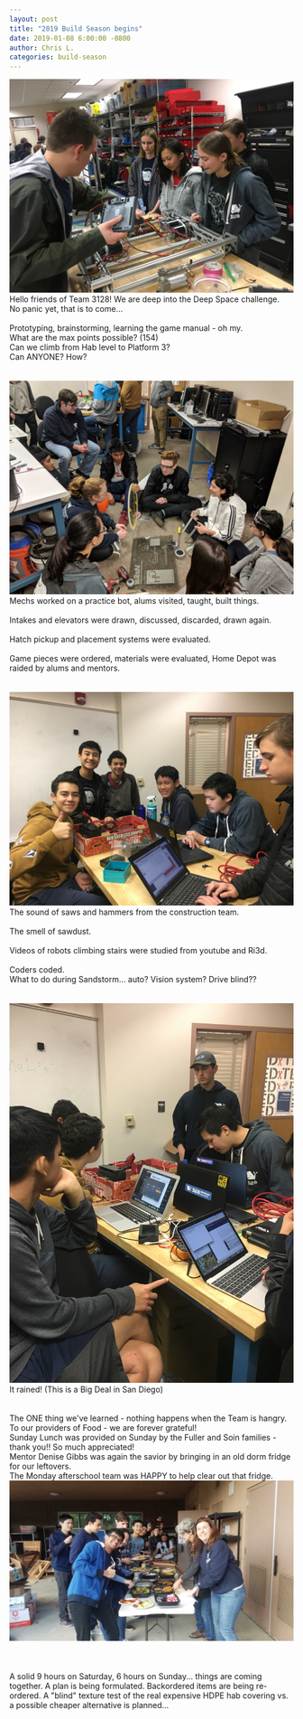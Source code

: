 ```yaml
---
layout: post
title: "2019 Build Season begins"
date: 2019-01-08 6:00:00 -0800
author: Chris L.
categories: build-season
---
```


<img src="/assets/Deep Space/Day_2a.JPG" class="rightimage">
Hello friends of Team 3128!  We are deep into the Deep Space challenge.  
<br>
No panic yet, that is to come...
<br>
<br>
Prototyping, brainstorming, learning the game manual - oh my.
<br>
What are the max points possible? (154)  
<br>
Can we climb from Hab level to Platform 3? 
<br>
Can ANYONE?  How?
<br>
<br>
<br>
<img src="/assets/Deep Space/Day_2c.jpg" class="leftimage">
Mechs worked on a practice bot, alums visited, taught, built things. 
<br>
<br>
Intakes and elevators were drawn, discussed, discarded, drawn again. 
<br>
<br>
Hatch pickup and placement systems were evaluated. 
<br>
<br>
Game pieces were ordered, materials were evaluated, Home Depot was raided by alums and mentors.  
<br>
<br>
<br>
<img src="/assets/Deep Space/Day_2.JPG" class="rightimage">
The sound of saws and hammers from the construction team. 
<br>
<br>
The smell of sawdust.
<br>
<br>
Videos of robots climbing stairs were studied from youtube and Ri3d.
<br>
<br>
Coders coded.  
<br>
What to do during Sandstorm... auto? Vision system?  Drive blind??
<br>
<br>
<br>
<img src="/assets/Deep Space/Day_2b.JPG" class="rightimage">
It rained! (This is a Big Deal in San Diego)
<br>
<br>
<br>
The ONE thing we've learned - nothing happens when the Team is hangry.  
<br>
To our providers of Food - we are forever grateful!
<br>
Sunday Lunch was provided on Sunday by the Fuller and Soin families - thank you!! So much appreciated!
<br>
Mentor Denise Gibbs was again the savior by bringing in an old dorm fridge for our leftovers.  
<br>
The Monday afterschool team was HAPPY to help clear out that fridge.
<img src="/assets/Deep Space/Day_2d.jpg" class="leftimage">
<br>
<br>
<br>
<br>
A solid 9 hours on Saturday, 6 hours on Sunday... things are coming together. 
A plan is being formulated.  Backordered items are being re-ordered.  
A "blind" texture test of the real expensive HDPE hab covering vs. a possible cheaper alternative is planned...
